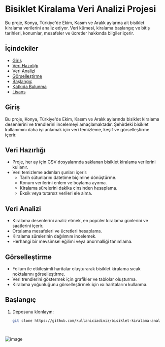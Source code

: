 # Bisiklet Kiralama Veri Analizi Projesi

Bu proje, Konya, Türkiye'de Ekim, Kasım ve Aralık aylarına ait bisiklet kiralama verilerini analiz ediyor. Veri kümesi, kiralama başlangıç ve bitiş tarihleri, konumlar, mesafeler ve ücretler hakkında bilgiler içerir.

## İçindekiler

- [Giriş](#giriş)
- [Veri Hazırlığı](#veri-hazırlığı)
- [Veri Analizi](#veri-analizi)
- [Görselleştirme](#görselleştirme)
- [Başlangıç](#başlangıç)
- [Katkıda Bulunma](#katkıda-bulunma)
- [Lisans](#lisans)

## Giriş

Bu proje, Konya, Türkiye'de Ekim, Kasım ve Aralık aylarında bisiklet kiralama desenlerini ve trendlerini incelemeyi amaçlamaktadır. Şehirdeki bisiklet kullanımını daha iyi anlamak için veri temizleme, keşif ve görselleştirme içerir.

## Veri Hazırlığı

- Proje, her ay için CSV dosyalarında saklanan bisiklet kiralama verilerini kullanır.
- Veri temizleme adımları şunları içerir:
  - Tarih sütunlarını datetime biçimine dönüştürme.
  - Konum verilerini enlem ve boylama ayırma.
  - Kiralama sürelerini dakika cinsinden hesaplama.
  - Eksik veya tutarsız verileri ele alma.

## Veri Analizi

- Kiralama desenlerini analiz etmek, en popüler kiralama günlerini ve saatlerini içerir.
- Ortalama mesafeleri ve ücretleri hesaplama.
- Kiralama sürelerinin dağılımını incelemek.
- Herhangi bir mevsimsel eğilimi veya anormalliği tanımlama.

## Görselleştirme

- Folium ile etkileşimli haritalar oluşturarak bisiklet kiralama sıcak noktalarını görselleştirme.
- Veri trendlerini göstermek için grafikler ve tablolar oluşturma.
- Kiralama yoğunluğunu görselleştirmek için ısı haritalarını kullanma.

## Başlangıç

1. Deposunu klonlayın:

   ```bash
   git clone https://github.com/kullaniciadiniz/bisiklet-kiralama-analiz.git

  

 ![image](https://github.com/fatihilhan42/Data-Science-Projects/assets/63750425/723f5fde-3d3f-4757-8dd6-b08b3d719a42)

